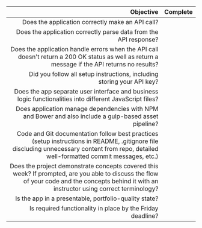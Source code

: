 | Objective | Complete |
|----------:|:---------|
|Does the application correctly make an API call? | |
|Does the application correctly parse data from the API response? | |
|Does the application handle errors when the API call doesn't return a 200 OK status as well as return a message if the API returns no results? | |
|Did you follow all setup instructions, including storing your API key? | |
|Does the app separate user interface and business logic functionalities into different JavaScript files? | |
|Does application manage dependencies with NPM and Bower and also include a gulp-based asset pipeline? | |
|Code and Git documentation follow best practices (setup instructions in README, .gitignore file discluding unnecessary content from repo, detailed well-formatted commit messages, etc.) | |
|Does the project demonstrate concepts covered this week? If prompted, are you able to discuss the flow of your code and the concepts behind it with an instructor using correct terminology? | |
|Is the app in a presentable, portfolio-quality state? | |
|Is required functionality in place by the Friday deadline? | |
